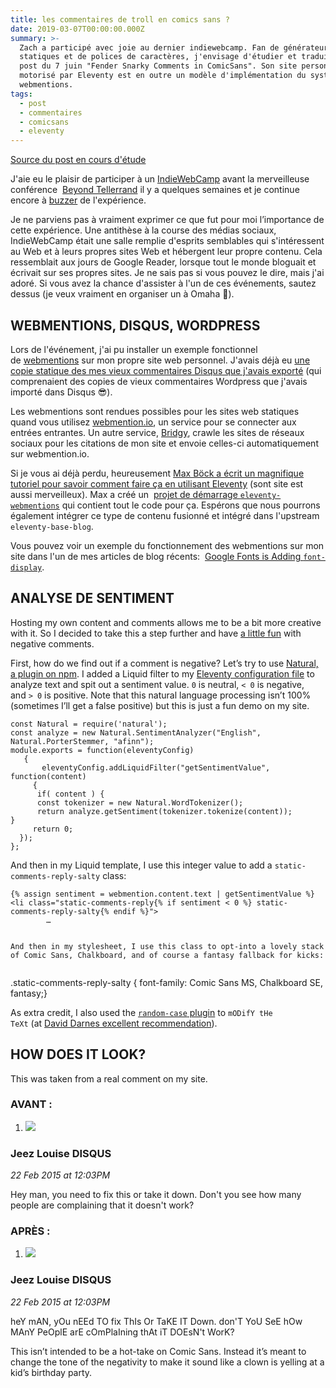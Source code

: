 ```yaml
---
title: les commentaires de troll en comics sans ?
date: 2019-03-07T00:00:00.000Z
summary: >-
  Zach a participé avec joie au dernier indiewebcamp. Fan de générateur de sites
  statiques et de polices de caractères, j'envisage d'étudier et traduire son
  post du 7 juin "Fender Snarky Comments in ComicSans". Son site personnel
  motorisé par Eleventy est en outre un modèle d'implémentation du système de
  webmentions.
tags:
  - post
  - commentaires
  - comicsans
  - eleventy
---
```

[Source du post en cours d'étude](https://www.zachleat.com/web/snarky/)

J'aie eu le plaisir de participer à un [IndieWebCamp](https://indieweb.org/) avant la merveilleuse conférence  [Beyond Tellerrand](https://beyondtellerrand.com/) il y a quelques semaines et je continue encore à [buzzer](https://twitter.com/zachleat/status/1127489938448977920) de l'expérience.

Je ne parviens pas à vraiment exprimer ce que fut pour moi l’importance de cette expérience. Une antithèse à la course des médias sociaux, IndieWebCamp était une salle remplie d'esprits semblables qui s'intéressent au Web et à leurs propres sites Web et hébergent leur propre contenu. Cela ressemblait aux jours de Google Reader, lorsque tout le monde bloguait et écrivait sur ses propres sites. Je ne sais pas si vous pouvez le dire, mais j'ai adoré. Si vous avez la chance d'assister à l'un de ces événements, sautez dessus (je veux vraiment en organiser un à Omaha 👀).

## WEBMENTIONS, DISQUS, WORDPRESS

Lors de l'événement, j'ai pu installer un exemple fonctionnel de [webmentions](https://indieweb.org/Webmention) sur mon propre site web personnel. J'avais déjà eu [une copie statique des mes vieux commentaires Disqus que j'avais exporté](https://www.zachleat.com/web/disqus-import/) (qui comprenaient des copies de vieux commentaires Wordpress que j'avais importé dans Disqus 😎).

Les webmentions sont rendues possibles pour les sites web statiques quand vous utilisez [webmention.io](https://webmention.io/), un service pour se connecter aux entrées entrantes. Un autre service, [Bridgy](https://brid.gy/), crawle les sites de réseaux sociaux pour les citations de mon site et envoie celles-ci automatiquement sur webmention.io.

Si je vous ai déjà perdu, heureusement [Max Böck a écrit un magnifique tutoriel pour savoir comment faire ça en utilisant Eleventy](https://mxb.dev/blog/using-webmentions-on-static-sites/) (sont site est aussi merveilleux). Max a créé un  [projet de démarrage `eleventy-webmentions`](https://github.com/maxboeck/eleventy-webmentions) qui contient tout le code pour ça. Espérons que nous pourrons également intégrer ce type de contenu fusionné et intégré dans l'upstream `eleventy-base-blog`.

Vous pouvez voir un exemple du fonctionnement des webmentions sur mon site dans l'un de mes articles de blog récents:  [Google Fonts is Adding `font-display`](https://www.zachleat.com/web/google-fonts-display/#webmentions).


## ANALYSE DE SENTIMENT

Hosting my own content and comments allows me to be a bit more creative with it. So I decided to take this a step further and have [a little fun](https://twitter.com/zachleat/status/1132727088031653891) with negative comments.

First, how do we find out if a comment is negative? Let’s try to use [Natural, a plugin on npm](https://www.npmjs.com/package/natural). I added a Liquid filter to my [Eleventy configuration file](https://www.11ty.io/docs/config/) to analyze text and spit out a sentiment value. `0` is neutral, `< 0` is negative, and `> 0` is positive. Note that this natural language processing isn’t 100% (sometimes I’ll get a false positive) but this is just a fun demo on my site.
    
```
const Natural = require('natural');
const analyze = new Natural.SentimentAnalyzer("English", Natural.PorterStemmer, "afinn");
module.exports = function(eleventyConfig) 
   {  
       eleventyConfig.addLiquidFilter("getSentimentValue", function(content) 
     {        
      if( content ) {            
      const tokenizer = new Natural.WordTokenizer();
      return analyze.getSentiment(tokenizer.tokenize(content));
}     
     return 0;    
  });
};
```

And then in my Liquid template, I use this integer value to add a `static-comments-reply-salty` class:

```    
{% assign sentiment = webmention.content.text | getSentimentValue %}
<li class="static-comments-reply{% if sentiment < 0 %} static-comments-reply-salty{% endif %}">
        …
    

And then in my stylesheet, I use this class to opt-into a lovely stack of Comic Sans, Chalkboard, and of course a fantasy fallback for kicks:
    
```
.static-comments-reply-salty {    font-family: Comic Sans MS, Chalkboard SE, fantasy;}


As extra credit, I also used the [`random-case` plugin](https://www.npmjs.com/package/random-case) to `mODifY tHe TeXt` (at [David Darnes excellent recommendation](https://twitter.com/DavidDarnes/status/1132732852196511744)).

## HOW DOES IT LOOK?

This was taken from a real comment on my site.

### AVANT :

  1. ![](https://www.gravatar.com/avatar/38e4a1731159a21bbce9890693c81380?d=mm&s=60)

### Jeez Louise DISQUS

_22 Feb 2015 at 12:03PM_

Hey man, you need to fix this or take it down. Don't you see how many people are complaining that it doesn't work?

### APRÈS :

  1. ![](https://www.gravatar.com/avatar/38e4a1731159a21bbce9890693c81380?d=mm&s=60)

### Jeez Louise DISQUS

_22 Feb 2015 at 12:03PM_

heY mAN, yOu nEEd TO fix ThIs Or TaKE IT Down. don'T YoU SeE hOw MAnY PeOplE arE cOmPlaIning thAt iT DOEsN't WorK?

This isn’t intended to be a hot-take on Comic Sans. Instead it’s meant to change the tone of the negativity to make it sound like a clown is yelling at a kid’s birthday party.

  



